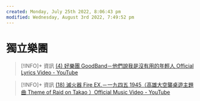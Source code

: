 ```yaml
---
created: Monday, July 25th 2022, 8:06:43 pm
modified: Wednesday, August 3rd 2022, 7:49:52 pm
---
```

# 獨立樂團

> [!INFO]+ 資訊
> [(4) 好樂團 GoodBand－他們說我是沒有用的年輕人 Official Lyrics Video - YouTube](https://www.youtube.com/watch?v=FNJG6MsKO0k&list=RDFNJG6MsKO0k&index=2)


> [!INFO]+ 資訊
> [(18) 滅火器 Fire EX.－一九四五 1945（高雄大空襲桌遊主題曲 Theme of Raid on Takao ）Official Music Video - YouTube](https://www.youtube.com/watch?v=M9m_peQvgO8&list=PL7lGadaXOTSyMLih_0HrPsEFwDcaTf5yO&index=9)

